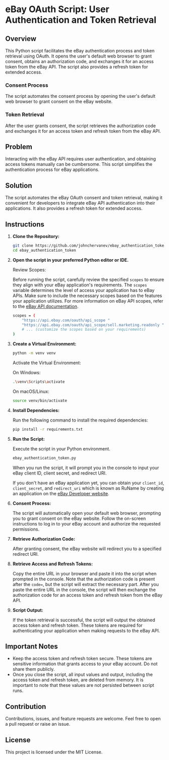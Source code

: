# eBay OAuth Script: User Authentication and Token Retrieval

## Overview

This Python script facilitates the eBay authentication process and token retrieval using OAuth. It opens the user's default web browser to grant consent, obtains an authorization code, and exchanges it for an access token from the eBay API. The script also provides a refresh token for extended access.

### Consent Process

The script automates the consent process by opening the user's default web browser to grant consent on the eBay website.

### Token Retrieval

After the user grants consent, the script retrieves the authorization code and exchanges it for an access token and refresh token from the eBay API.

## Problem

Interacting with the eBay API requires user authentication, and obtaining access tokens manually can be cumbersome. This script simplifies the authentication process for eBay applications.

## Solution

The script automates the eBay OAuth consent and token retrieval, making it convenient for developers to integrate eBay API authentication into their applications. It also provides a refresh token for extended access.

## Instructions

1. **Clone the Repository:**

    ```bash
    git clone https://github.com/johnchervanev/ebay_authentication_token
    cd ebay_authentication_token
    ```

2. **Open the script in your preferred Python editor or IDE.**

    Review Scopes:

    Before running the script, carefully review the specified `scopes` to ensure they align with your eBay application's requirements. The `scopes` variable determines the level of access your application has to eBay APIs. Make sure to include the necessary scopes based on the features your application utilizes. For more information on eBay API scopes, refer to the [eBay API documentation](https://developer.ebay.com/tools/api-scopes).

    ```bash
    scopes = (
        "https://api.ebay.com/oauth/api_scope "
        "https://api.ebay.com/oauth/api_scope/sell.marketing.readonly "
        # ... (customize the scopes based on your requirements)
    )
    ```

3. **Create a Virtual Environment:**

    ```bash
    python -m venv venv
    ```

    Activate the Virtual Environment:

    On Windows:

    ```bash
    .\venv\Scripts\activate
    ```

    On macOS/Linux:

    ```bash
    source venv/bin/activate
    ```

4. **Install Dependencies:**

    Run the following command to install the required dependencies:

    ```bash
    pip install -r requirements.txt
    ```

5. **Run the Script:**

    Execute the script in your Python environment.

    ```bash
    ebay_authentication_token.py
    ```

    When you run the script, it will prompt you in the console to input your eBay client ID, client secret, and redirect URI.

    If you don't have an eBay application yet, you can obtain your `client_id`, `client_secret`, and `redirect_uri` which is known as RuName by creating an application on the [eBay Developer website](https://developer.ebay.com/my/keys).

6. **Consent Process:**

    The script will automatically open your default web browser, prompting you to grant consent on the eBay website. Follow the on-screen instructions to log in to your eBay account and authorize the requested permissions.

7. **Retrieve Authorization Code:**

    After granting consent, the eBay website will redirect you to a specified redirect URI.

8. **Retrieve Access and Refresh Tokens:**

    Copy the entire URL in your browser and paste it into the script when prompted in the console. Note that the authorization code is present after the `code=`, but the script will extract the necessary part. After you paste the entire URL in the console, the script will then exchange the authorization code for an access token and refresh token from the eBay API.

9. **Script Output:**

    If the token retrieval is successful, the script will output the obtained access token and refresh token. These tokens are required for authenticating your application when making requests to the eBay API.

## Important Notes

- Keep the access token and refresh token secure. These tokens are sensitive information that grants access to your eBay account. Do not share them publicly.
- Once you close the script, all input values and output, including the access token and refresh token, are deleted from memory. It is important to note that these values are not persisted between script runs.

## Contribution

Contributions, issues, and feature requests are welcome. Feel free to open a pull request or raise an issue.

## License

This project is licensed under the MIT License.
